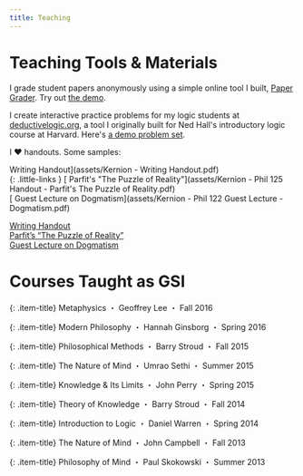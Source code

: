 ```yaml
---
title: Teaching
---
```


# Teaching Tools & Materials

I grade student papers anonymously using a simple online tool I built, [Paper Grader](http://papergrader.org). Try out [the demo](http://papergrader.org/demo).

I create interactive practice problems for my logic students at [deductivelogic.org](http://deductivelogic.org), a tool I originally built for Ned Hall's introductory logic course at Harvard. Here's [a demo problem set](http://deductivelogic.org/psets/demo).

I &#9829; handouts. Some samples:

<p class="little-links"}
[<i class="fa fa-file-o" aria-hidden="true"></i> Writing Handout](assets/Kernion - Writing Handout.pdf)
<br/>
{: .little-links }
[<i class="fa fa-file-o" aria-hidden="true"></i> Parfit's "The Puzzle of Reality"](assets/Kernion - Phil 125 Handout - Parfit's The Puzzle of Reality.pdf)
<br/>
[<i class="fa fa-file-o" aria-hidden="true"></i> Guest Lecture on Dogmatism](assets/Kernion - Phil 122 Guest Lecture - Dogmatism.pdf)
</p>

<p class="little-links">
<a href="/assets/Kernion%20-%20Writing%20Handout.pdf"><i class="fa fa-file-o" aria-hidden="true"></i> Writing Handout</a>
<br/>
<a href="/assets/Kernion%20-%20Phil%20125%20Handout%20-%20Parfit's%20The%20Puzzle%20of%20Reality.pdf"><i class="fa fa-file-o" aria-hidden="true"></i> Parfit’s “The Puzzle of Reality”</a>
<br/>
<a href="/assets/Kernion%20-%20Phil%20122%20Guest%20Lecture%20-%20Dogmatism.pdf"><i class="fa fa-file-o" aria-hidden="true"></i> Guest Lecture on Dogmatism</a>
</p>



# Courses Taught as GSI

{: .item-title}
Metaphysics <span class="item-details">・ Geoffrey Lee ・ Fall 2016</span>

{: .item-title}
Modern Philosophy <span class="item-details">・ Hannah Ginsborg ・ Spring 2016</span>

{: .item-title}
Philosophical Methods <span class="item-details">・ Barry Stroud ・ Fall 2015</span>


{: .item-title}
The Nature of Mind <span class="item-details">・ Umrao Sethi ・ Summer 2015</span>

{: .item-title}
Knowledge & Its Limits <span class="item-details">・ John Perry ・ Spring 2015</span>

{: .item-title}
Theory of Knowledge <span class="item-details">・ Barry Stroud ・ Fall 2014</span>

{: .item-title}
Introduction to Logic <span class="item-details">・ Daniel Warren ・ Spring 2014</span>

{: .item-title}
The Nature of Mind <span class="item-details">・ John Campbell ・ Fall 2013</span>

{: .item-title}
Philosophy of Mind <span class="item-details">・ Paul Skokowski ・ Summer 2013</span>

